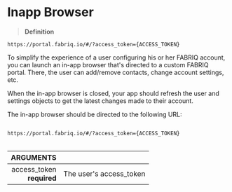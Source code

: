 # Inapp Browser

> **Definition**

```text
https://portal.fabriq.io/#/?access_token={ACCESS_TOKEN}
```

To simplify the experience of a user configuring his or her FABRIQ account, you can launch
an in-app browser that's directed to a custom FABRIQ portal.  There, the user can add/remove
contacts, change account settings, etc.

When the in-app browser is closed, your app should refresh the user and settings objects to get the latest
changes made to their account.

The in-app browser should be directed to the following URL:

<code style="margin:auto;">
https://portal.fabriq.io/#/?access_token={ACCESS_TOKEN}
</code>

<br/>

ARGUMENTS ||
---------:        | -----------
access_token <br>**required**  | The user's access_token
